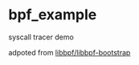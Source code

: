 # bpf_example
syscall tracer demo

adpoted from [libbpf/libbpf-bootstrap](https://github.com/libbpf/libbpf-bootstrap/blob/master/examples/c)